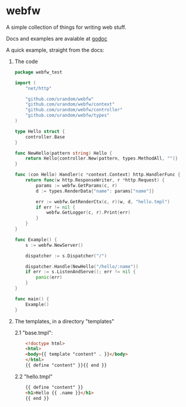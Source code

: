 webfw
=====

A simple collection of things for writing web stuff.

Docs and examples are avaiable at [godoc](http://godoc.org/github.com/urandom/webfw)

A quick example, straight from the docs:

1. The code
    ```go
    package webfw_test
    
    import (
    	"net/http"
    
    	"github.com/urandom/webfw"
    	"github.com/urandom/webfw/context"
    	"github.com/urandom/webfw/controller"
    	"github.com/urandom/webfw/types"
    )
    
    type Hello struct {
    	controller.Base
    }
    
    func NewHello(pattern string) Hello {
    	return Hello{controller.New(pattern, types.MethodAll, "")}
    }
    
    func (con Hello) Handler(c *context.Context) http.HandlerFunc {
    	return func(w http.ResponseWriter, r *http.Request) {
    		params := webfw.GetParams(c, r)
    		d := types.RenderData{"name": params["name"]}
    
    		err := webfw.GetRenderCtx(c, r)(w, d, "hello.tmpl")
    		if err != nil {
    			webfw.GetLogger(c, r).Print(err)
    		}
    	}
    }
    
    func Example() {
    	s := webfw.NewServer()
    
    	dispatcher := s.Dispatcher("/")
    
    	dispatcher.Handle(NewHello("/hello/:name"))
    	if err := s.ListenAndServe(); err != nil {
    		panic(err)
    	}
    }
    
    func main() {
    	Example()
    }
    ```
2. The templates, in a directory "templates"

    2.1 "base.tmpl":
    ```html
        <!doctype html>
        <html>
        <body>{{ template "content" . }}</body>
        </html>
        {{ define "content" }}{{ end }}
    ```
    2.2 "hello.tmpl"
    ```html
        {{ define "content" }}
        <h1>Hello {{ .name }}</h1>
        {{ end }}
    ```
